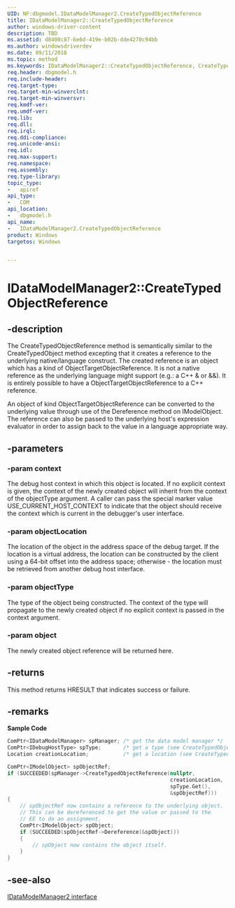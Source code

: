 ```yaml
---
UID: NF:dbgmodel.IDataModelManager2.CreateTypedObjectReference
title: IDataModelManager2::CreateTypedObjectReference
author: windows-driver-content
description: TBD
ms.assetid: d8400c87-6e6d-419e-b02b-dde4270c94bb
ms.author: windowsdriverdev
ms.date: 09/11/2018
ms.topic: method
ms.keywords: IDataModelManager2::CreateTypedObjectReference, CreateTypedObjectReference, IDataModelManager2.CreateTypedObjectReference, IDataModelManager2::CreateTypedObjectReference, IDataModelManager2.CreateTypedObjectReference
req.header: dbgmodel.h
req.include-header:
req.target-type:
req.target-min-winverclnt:
req.target-min-winversvr:
req.kmdf-ver:
req.umdf-ver:
req.lib:
req.dll:
req.irql: 
req.ddi-compliance:
req.unicode-ansi:
req.idl:
req.max-support:
req.namespace:
req.assembly:
req.type-library: 
topic_type: 
-	apiref
api_type: 
-	COM
api_location: 
-	dbgmodel.h
api_name: 
-	IDataModelManager2.CreateTypedObjectReference
product: Windows
targetos: Windows


---
```


# IDataModelManager2::CreateTypedObjectReference


## -description

The CreateTypedObjectReference method is semantically similar to the CreateTypedObject method excepting that it creates a reference to the underlying native/language construct. The created reference is an object which has a kind of ObjectTargetObjectReference. It is not a native reference as the underlying language might support (e.g.: a C++ & or &&). It is entirely possible to have a ObjectTargetObjectReference to a C++ reference. 

An object of kind ObjectTargetObjectReference can be converted to the underlying value through use of the Dereference method on IModelObject. The reference can also be passed to the underlying host's expression evaluator in order to assign back to the value in a language appropriate way. 


## -parameters

### -param context
The debug host context in which this object is located. If no explicit context is given, the context of the newly created object will inherit from the context of the objectType argument. A caller can pass the special marker value USE_CURRENT_HOST_CONTEXT to indicate that the object should receive the context which is current in the debugger's user interface.

### -param objectLocation
The location of the object in the address space of the debug target. If the location is a virtual address, the location can be constructed by the client using a 64-bit offset into the address space; otherwise - the location must be retrieved from another debug host interface.

### -param objectType
The type of the object being constructed. The context of the type will propagate to the newly created object if no explicit context is passed in the context argument.

### -param object
The newly created object reference will be returned here.

## -returns
This method returns HRESULT that indicates success or failure.

## -remarks

**Sample Code**

```cpp
ComPtr<IDataModelManager> spManager; /* get the data model manager */
ComPtr<IDebugHostType> spType;       /* get a type (see CreateTypedObject) */
Location creationLocation;           /* get a location (see CreateTypedObject) */

ComPtr<IModelObject> spObjectRef;
if (SUCCEEDED(spManager->CreateTypedObjectReference(nullptr, 
                                                    creationLocation, 
                                                    spType.Get(), 
                                                    &spObjectRef)))
{
    // spObjectRef now contains a reference to the underlying object.  
    // This can be dereferenced to get the value or passed to the 
    // EE to do an assignment.
    ComPtr<IModelObject> spObject;
    if (SUCCEEDED(spObjectRef->Dereference(&spObject)))
    {
        // spObject now contains the object itself.
    }
}
```
## -see-also

[IDataModelManager2 interface](nn-dbgmodel-idatamodelmanager2.md)
